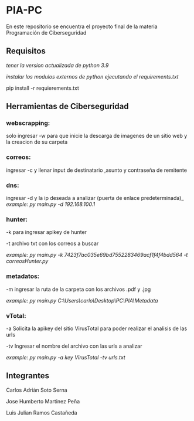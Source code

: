 # PIA-PC
En este repositorio se encuentra el proyecto final de la materia Programación de Ciberseguridad

## Requisitos
_tener la version actualizada de python 3.9_

_instalar los modulos externos de python ejecutando el requirements.txt_

pip install -r requierements.txt


## Herramientas de Ciberseguridad


### webscrapping:
solo ingresar -w para que inicie la descarga de imagenes de un sitio web y la creacion de su carpeta


### correos: 
ingresar -c y llenar input de destinatario ,asunto y contraseña de remitente


### dns: 
ingresar -d y la ip deseada a analizar (puerta de enlace predeterminada)_
_example: py main.py -d 192.168.100.1_


### hunter: 
-k para ingresar apikey de hunter 

-t archivo txt con los correos a buscar

_example: py main.py -k 7423f7ac035e69bd7552283469acf1f4f4bdd564 -t correosHunter.py_


### metadatos: 
-m ingresar la ruta de la carpeta con los archivos .pdf y .jpg

_example: py main.py  C:\Users\carlo\Desktop\PC\PIA\Metadata_


### vTotal: 
-a Solicita la apikey del sitio VirusTotal para poder realizar el analisis de las urls

-tv Ingresar el nombre del archivo con las urls a analizar

_example: py main.py -a key VirusTotal -tv urls.txt_


## Integrantes 
Carlos Adrián Soto Serna

Jose Humberto Martinez Peña

Luis Julian Ramos Castañeda

